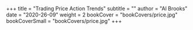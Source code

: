 +++
title = "Trading Price Action Trends"
subtitle = ""
author = "Al Brooks"
date = "2020-26-09"
weight = 2
bookCover = "bookCovers/price.jpg"
bookCoverSmall = "bookCovers/price.jpg"
+++